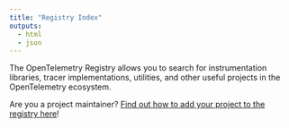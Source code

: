 ```yaml
---
title: "Registry Index"
outputs:
  - html
  - json
---
```


The OpenTelemetry Registry allows you to search for instrumentation libraries, tracer implementations, utilities, and other useful projects in the OpenTelemetry ecosystem.

Are you a project maintainer? [Find out how to add your project to the registry here](/get-involved/#registry)!
